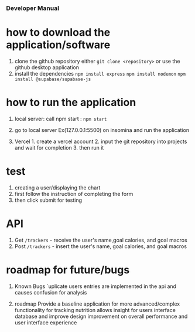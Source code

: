 ### Developer Manual

# how to download the application/software
 1. clone the github repository either 
    `git clone <repository>` or use the github desktop application
 2. install the dependencies 
     `npm install express`
     `npm install nodemon`
     `npm install @supabase/supabase-js`
# how to run the application
  1. local server: call npm start :
    ` npm start `
  2. go to local server Ex(127.0.0.1:5500) on insomina and run the application

  2. Vercel
    1. create a vercel account
    2. input the git repository into projects and wait for completion 
    3. then run it 
# test 
  1. creating a user/displaying the chart
  2.  first follow the instruction of completing the form
  3. then click submit for testing

# API 
1. Get
 `/trackers` - receive the user's name,goal calories, and goal macros
2. Post
  `/trackers` - insert the user's name, goal calories, and goal macros


# roadmap for future/bugs
  1. Known Bugs
    `uplicate users entries are implemented in the api and causes confusion for analysis

  2. roadmap
       Provide a baseline application for more advanced/complex functionality for tracking nutrition
       allows insight for users interface database and improve design
       improvement on overall performance and user interface experience

 


